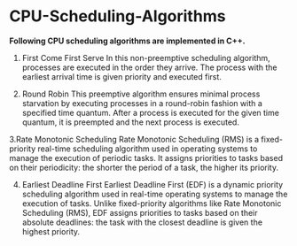 # CPU-Scheduling-Algorithms
<b>Following CPU scheduling algorithms are implemented in C++.</b>


1. First Come First Serve
In this non-preemptive scheduling algorithm, processes are executed in the order they arrive. The process with the earliest arrival time is given priority and executed first.


2. Round Robin
   This preemptive algorithm ensures minimal process starvation by executing processes in a round-robin fashion with a specified time quantum. After a process is executed for the given time quantum, it is preempted and the next process is executed.


3.Rate Monotonic Scheduling
Rate Monotonic Scheduling (RMS) is a fixed-priority real-time scheduling algorithm used in operating systems to manage the execution of periodic tasks. It assigns priorities to tasks based on their periodicity: the shorter the period of a task, the higher its priority.


4. Earliest Deadline First
Earliest Deadline First (EDF) is a dynamic priority scheduling algorithm used in real-time operating systems to manage the execution of tasks. Unlike fixed-priority algorithms like Rate Monotonic Scheduling (RMS), EDF assigns priorities to tasks based on their absolute deadlines: the task with the closest deadline is given the highest priority.

